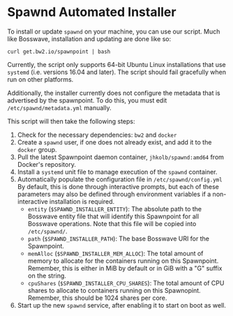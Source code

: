 # Spawnd Automated Installer

To install or update `spawnd` on your machine, you can use our script. Much like
Bosswave, installation and updating are done like so:
```
curl get.bw2.io/spawnpoint | bash
```

Currently, the script only supports 64-bit Ubuntu Linux installations that use
`systemd` (i.e. versions 16.04 and later). The script should fail gracefully
when run on other platforms.

Additionally, the installer currently does not configure the metadata that is
advertised by the spawnpoint. To do this, you must edit `/etc/spawnd/metadata.yml`
manually.

This script will then take the following steps:
  1. Check for the necessary dependencies: `bw2` and `docker`
  2. Create a `spawnd` user, if one does not already exist, and add it to the
     `docker` group.
  3. Pull the latest Spawnpoint daemon container, `jhkolb/spawnd:amd64` from
     Docker's repository.
  4. Install a `systemd` unit file to manage execution of the `spawnd` container.
  5. Automatically populate the configuration file in `/etc/spawnd/config.yml`
     By default, this is done through interactive prompts, but each of these
     parameters may also be defined through environment variables if a
     non-interactive installation is required.
     * `entity` (`$SPAWND_INSTALLER_ENTITY`): The absolute path to the Bosswave
       entity file that will identify this Spawnpoint for all Bosswave operations.
       Note that this file will be copied into `/etc/spawnd/`.
     * `path` (`$SPAWND_INSTALLER_PATH`): The base Bosswave URI for the Spawnpoint.
     * `memAlloc` (`$SPAWND_INSTALLER_MEM_ALLOC`): The total amount of memory to
       allocate for the containers running on this Spawnpoint. Remember, this is
       either in MiB by default or in GiB with a "G" suffix on the string.
     * `cpuShares` (`$SPAWND_INSTALLER_CPU_SHARES`): The total amount of CPU
       shares to allocate to containers running on this Spawnopint. Remember,
       this should be 1024 shares per core.
  7. Start up the new `spawnd` service, after enabling it to start on boot as
     well.
